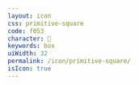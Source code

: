 ```yaml
---
layout: icon
css: primitive-square
code: f053
character: 
keywords: box
uiWidth: 32
permalink: /icon/primitive-square/
isIcon: true
---
```

